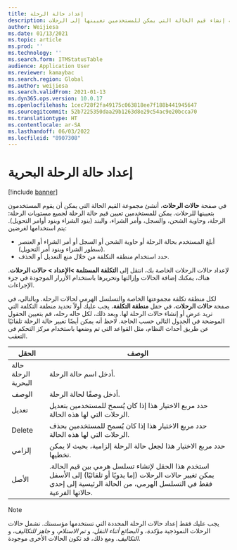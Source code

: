 ```yaml
---
title: إعداد حالة الرحلة
description: يصف هذا المقال كيفية إنشاء قيم الحالة التي يمكن للمستخدمين تعيينها إلى الرحلات.
author: Weijiesa
ms.date: 01/13/2021
ms.topic: article
ms.prod: ''
ms.technology: ''
ms.search.form: ITMStatusTable
audience: Application User
ms.reviewer: kamaybac
ms.search.region: Global
ms.author: weijiesa
ms.search.validFrom: 2021-01-13
ms.dyn365.ops.version: 10.0.17
ms.openlocfilehash: 1cec728f2fa49175c063818ee7f188b441945647
ms.sourcegitcommit: 52b7225350daa29b1263d8e29c54ac9e20bcca70
ms.translationtype: HT
ms.contentlocale: ar-SA
ms.lasthandoff: 06/03/2022
ms.locfileid: "8907308"
---
```

# <a name="voyage-status-setup"></a>إعداد حالة الرحلة البحرية‬

[!include [banner](../../includes/banner.md)]

في صفحة **حالات الرحلات**، أنشئ مجموعة القيم الحالة التي يمكن أن يقوم المستخدمون بتعيينها للرحلات. يمكن للمستخدمين تعيين قيم حالة الرحلة لجميع مستويات الرحلة: الرحلة، وحاوية الشحن، والسجل، وأمر الشراء، والبند (بنود الشراء وبنود أوامر التحويل). يتم استخدامها لغرضين:

- أبلغ المستخدم بحالة الرحلة أو حاوية الشحن أو السجل أو أمر الشراء أو العنصر (سطور الشراء وبنود أمر التحويل).
- حدد استخدام منطقه التكلفة من خلال منع التعديل أو الحذف.

لإعداد حالات الرحلات الخاصة بك، انتقل إلى **التكلفة المستلمة \>الإعداد \> حالات الرحلات**. هناك، يمكنك إضافة الحالات وإزالتها وتحريرها باستخدام الأزرار الموجودة في جزء الإجراءات.

لكل منطقة تكلفة مجموعتها الخاصة والتسلسل الهرمي لحالات الرحلة. وبالتالي، في صفحة **حالات الرحلات**، في حقل **منطقة التكلفة**، يجب عليك أولاً تحديد منطقة التكلفة التي تريد عرض أو إنشاء حالات الرحلة لها. وبعد ذلك، لكل حاله رحله، قم بتعيين الحقول الموضحة في الجدول التالي حسب الحاجة. لاحظ أنه يمكن أيضًا تغيير حالة الرحلة تلقائيًا عن طريق أحداث النظام، مثل القواعد التي تم وضعها باستخدام مركز التحكم في التعقب.

| الحقل | الوصف |
|---|---|
| حالة الرحلة البحرية | أدخل اسم حالة الرحلة. |
| الوصف | أدخل وصفًا لحالة الرحلة. |
| تعديل | حدد مربع الاختيار هذا إذا كان يُسمح للمستخدمين بتعديل الرحلات التي لها هذه الحالة. |
| Delete | حدد مربع الاختيار هذا إذا كان يُسمح للمستخدمين بحذف الرحلات التي لها هذه الحالة. |
| إلزامي | حدد مربع الاختيار هذا لجعل حالة الرحلة إلزامية، بحيث لا يمكن تخطيها. |
| الأصل | استخدم هذا الحقل لإنشاء تسلسل هرمي بين قيم الحالة. يمكن تغيير حالات الرحلات (إما يدويًا أو تلقائيًا) إلى الأسفل فقط في التسلسل الهرمي، من الحالة الرئيسية إلى إحدى حالاتها الفرعية.

> [!NOTE]
> يجب عليك فقط إعداد حالات الرحلة المحددة التي تستخدمها مؤسستك. تشمل حالات الرحلات النموذجية *مؤكدة*، و *البضائع أثناء النقل*، و *تم الاستلام*، و *جاهز للتكاليف*، و *التكاليف*. ومع ذلك، قد تكون الحالات الأخرى موجودة.
